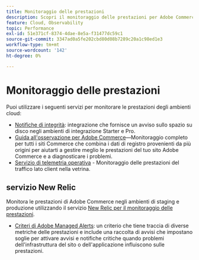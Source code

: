 ```yaml
---
title: Monitoraggio delle prestazioni
description: Scopri il monitoraggio delle prestazioni per Adobe Commerce sull’infrastruttura cloud.
feature: Cloud, Observability
topic: Performance
exl-id: 51e371cf-8374-4dae-8e5a-f31477dc59c1
source-git-commit: 3347ad0a5fe202cbd80d08b7289c20a1c98ed1e3
workflow-type: tm+mt
source-wordcount: '142'
ht-degree: 0%

---
```


# Monitoraggio delle prestazioni

Puoi utilizzare i seguenti servizi per monitorare le prestazioni degli ambienti cloud:

- [Notifiche di integrità](../integrations/health-notifications.md): integrazione che fornisce un avviso sullo spazio su disco negli ambienti di integrazione Starter e Pro.
- [Guida all&#39;osservazione per Adobe Commerce](https://experienceleague.adobe.com/en/docs/commerce-operations/tools/observation-for-adobe-commerce/intro)—Monitoraggio completo per tutti i siti Commerce che combina i dati di registro provenienti da più origini per aiutarti a gestire meglio le prestazioni del tuo sito Adobe Commerce e a diagnosticare i problemi.
- [Servizio di telemetria operativa](operational-telemetry.md) - Monitoraggio delle prestazioni del traffico lato client nella vetrina.

## servizio New Relic

Monitora le prestazioni di Adobe Commerce negli ambienti di staging e produzione utilizzando il servizio [New Relic per il monitoraggio delle prestazioni](new-relic-service.md).

- [Criteri di Adobe Managed Alerts](investigate-performance.md#monitor-performance-with-managed-alerts): un criterio che tiene traccia di diverse metriche delle prestazioni e include una raccolta di avvisi che impostano soglie per attivare avvisi e notifiche critiche quando problemi dell&#39;infrastruttura del sito o dell&#39;applicazione influiscono sulle prestazioni.
